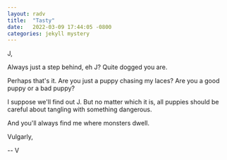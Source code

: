 ```yaml
---
layout: radv
title:  "Tasty"
date:   2022-03-09 17:44:05 -0800
categories: jekyll mystery
---
```



J,

Always just a step behind, eh J? Quite dogged you are.

Perhaps that's it. Are you just a puppy chasing my laces? Are you a good puppy or a bad puppy?

I suppose we'll find out J. But no matter which it is, all puppies should be careful about tangling with something dangerous.

And you'll always find me where monsters dwell.

Vulgarly,

-- V